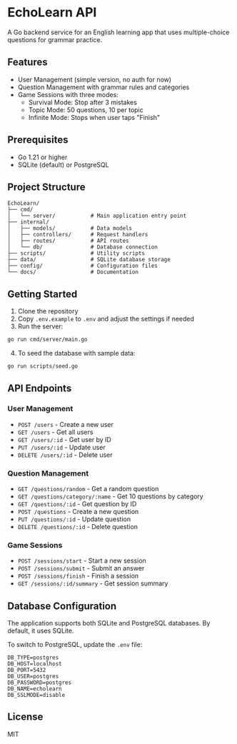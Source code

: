 # EchoLearn API

A Go backend service for an English learning app that uses multiple-choice questions for grammar practice.

## Features

- User Management (simple version, no auth for now)
- Question Management with grammar rules and categories
- Game Sessions with three modes:
  - Survival Mode: Stop after 3 mistakes
  - Topic Mode: 50 questions, 10 per topic
  - Infinite Mode: Stops when user taps "Finish"

## Prerequisites

- Go 1.21 or higher
- SQLite (default) or PostgreSQL

## Project Structure

```
EchoLearn/
├── cmd/
│   └── server/           # Main application entry point
├── internal/
│   ├── models/           # Data models
│   ├── controllers/      # Request handlers
│   ├── routes/           # API routes
│   └── db/               # Database connection
├── scripts/              # Utility scripts
├── data/                 # SQLite database storage
├── config/               # Configuration files
└── docs/                 # Documentation
```

## Getting Started

1. Clone the repository
2. Copy `.env.example` to `.env` and adjust the settings if needed
3. Run the server:

```bash
go run cmd/server/main.go
```

4. To seed the database with sample data:

```bash
go run scripts/seed.go
```

## API Endpoints

### User Management

- `POST /users` - Create a new user
- `GET /users` - Get all users
- `GET /users/:id` - Get user by ID
- `PUT /users/:id` - Update user
- `DELETE /users/:id` - Delete user

### Question Management

- `GET /questions/random` - Get a random question
- `GET /questions/category/:name` - Get 10 questions by category
- `GET /questions/:id` - Get question by ID
- `POST /questions` - Create a new question
- `PUT /questions/:id` - Update question
- `DELETE /questions/:id` - Delete question

### Game Sessions

- `POST /sessions/start` - Start a new session
- `POST /sessions/submit` - Submit an answer
- `POST /sessions/finish` - Finish a session
- `GET /sessions/:id/summary` - Get session summary

## Database Configuration

The application supports both SQLite and PostgreSQL databases. By default, it uses SQLite.

To switch to PostgreSQL, update the `.env` file:

```
DB_TYPE=postgres
DB_HOST=localhost
DB_PORT=5432
DB_USER=postgres
DB_PASSWORD=postgres
DB_NAME=echolearn
DB_SSLMODE=disable
```

## License

MIT 